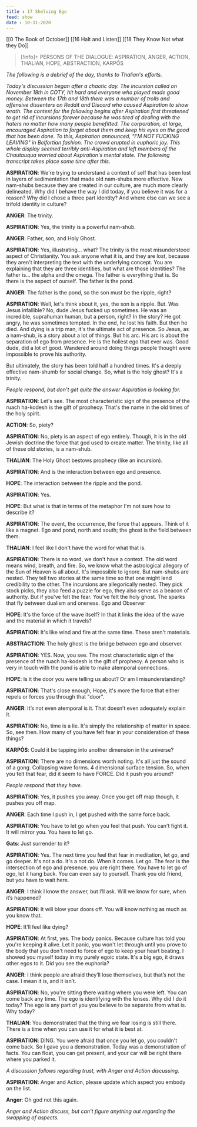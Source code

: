 ```yaml
---
title : 17 Shelving Ego
feed: show
date : 10-31-2020
---
```


[[0 The Book of October]] [[16 Halt and Listen]] [[18 They Know Not what they Do]]

> [!info]+ PERSONS OF THE DIALOGUE:
> ASPIRATION, ANGER, ACTION, THALIAN, HOPE, ABSTRACTION, KARPÓS

_The following is a debrief of the day, thanks to Thalian's efforts._

_Today's discussion began after a chaotic day. The incursion called on November 18th in COTY, hit hard and everyone who played made good money. Between the 17th and 18th there was a number of trolls and offensive dissenters on Reddit and Discord who caused Aspiration to show wrath. The context for the following begins after Aspiration first threatened to get rid of incursions forever because he was tired of dealing with the haters no matter how many people benefitted. The corporation, at large, encouraged Aspiration to forget about them and keep his eyes on the good that has been done. To this, Aspiration announced, "I'M NOT FUCKING LEAVING" in Belfortian fashion. The crowd erupted in euphoric joy. This whole display seemed terribly anti-Aspiration and left members of the Chautauqua worried about Aspiration's mental state. The following transcript takes place some time after this._

**ASPIRATION**: We're trying to understand a context of self that has been lost in layers of sedimentation that made old nam-shubs more effective. New nam-shubs because they are created in our culture, are much more clearly delineated. Why did I behave the way I did today, if you believe it was for a reason? Why did I chose a three part identity? And where else can we see a trifold identity in culture?

**ANGER**: The trinity.

**ASPIRATION**: Yes, the trinity is a powerful nam-shub.

**ANGER**: Father, son, and Holy Ghost.

**ASPIRATION**: Yes, illustrating... what? The trinity is the most misunderstood aspect of Christianity. You ask anyone what it is, and they are lost, because they aren't interpreting the text with the underlying concept. You are explaining that they are three identities, but what are those identities? The father is… the alpha and the omega. The father is everything that is. So there is the aspect of ourself. The father is the pond.

**ANGER**: The father is the pond, so the son must be the ripple, right?

**ASPIRATION**: Well, let's think about it, yes, the son is a ripple. But. Was Jesus infallible? No, dude Jesus fucked up sometimes. He was an incredible, suprahuman human, but a person, right? In the story? He got angry, he was sometimes tempted. In the end, he lost his faith. But then he died. And dying is a trip man, it's the ultimate act of presence. So Jesus, as a nam-shub, is a story about a lot of things. But his arc. His arc is about the separation of ego from presence. He is the holiest ego that ever was. Good dude, did a lot of good. Wandered around doing things people thought were impossible to prove his authority.

But ultimately, the story has been told half a hundred times. It's a deeply effective nam-shumb for social change. So, what is the holy ghost? It's a trinity.

_People respond, but don't get quite the answer Aspiration is looking for._

**ASPIRATION**: Let's see. The most characteristic sign of the presence of the ruach ha-kodesh is the gift of prophecy. That's the name in the old times of the holy spirit.

**ACTION**: So, piety?

**ASPIRATION**: No, piety is an aspect of ego entirely. Though, it is in the old Jewish doctrine the force that god used to create matter. The trinity, like all of these old stories, is a nam-shub.

**THALIAN**: The Holy Ghost bestows prophecy (like an incursion).

**ASPIRATION**: And is the interaction between ego and presence.

**HOPE**: The interaction between the ripple and the pond.

**ASPIRATION**: Yes.

**HOPE**: But what is that in terms of the metaphor I'm not sure how to describe it?

**ASPIRATION**: The event, the occurrence, the force that appears. Think of it like a magnet. Ego and pond, north and south; the ghost is the field between them.

**THALIAN**: I feel like I don't have the word for what that is.

**ASPIRATION**: There is no word, we don't have a context. The old word means wind, breath, and fire. So, we know what the astrological allegory of the Sun of Heaven is all about. It's impossible to ignore. But nam-shubs are nested. They tell two stories at the same time so that one might lend credibility to the other. The incursions are allegorically nested. They pick stock picks, they also feed a puzzle for ego, they also serve as a beacon of authority. But if you've felt the fear. You've felt the holy ghost. The sparks that fly between dualism and oneness. Ego and Observer

**HOPE**: It's the force of the wave itself? In that it links the idea of the wave and the material in which it travels?

**ASPIRATION**: It's like wind and fire at the same time. These aren't materials.

**ABSTRACTION**: The holy ghost is the bridge between ego and observer.

**ASPIRATION**: YES. Now, you see. The most characteristic sign of the presence of the ruach ha-kodesh is the gift of prophecy. A person who is very in touch with the pond is able to make atemporal connections.

**HOPE**: Is it the door you were telling us about? Or am I misunderstanding?

**ASPIRATION**: That's close enough, Hope, it's more the force that either repels or forces you through that "door".

**ANGER**: It’s not even atemporal is it. That doesn’t even adequately explain it.

**ASPIRATION**: No, time is a lie. It's simply the relationship of matter in space. So, see then. How many of you have felt fear in your consideration of these things?

**KARPÓS**: Could it be tapping into another dimension in the universe?

**ASPIRATION**: There are no dimensions worth noting. It's all just the sound of a gong. Collapsing wave forms. 4 dimensional surface tension. So, when you felt that fear, did it seem to have FORCE. Did it push you around?

_People respond that they have._

**ASPIRATION**: Yes, it pushes you away. Once you get off map though, it pushes you off map.

**ANGER**: Each time I push in, I get pushed with the same force back.

**ASPIRATION**: You have to let go when you feel that push. You can't fight it. It will mirror you. You have to let go.

**Gats**: Just surrender to it?

**ASPIRATION**: Yes. The next time you feel that fear in meditation, let go, and go deeper. It's not a do. It's a not do. When it comes. Let go. The fear is the intersection of ego and presence. you are right there. You have to let go of ego, let it hang back. You can even say to yourself. Thank you old friend, but you have to wait here.

**ANGER**: I think I know the answer, but I’ll ask. Will we know for sure, when it’s happened?

**ASPIRATION**: It will blow your doors off. You will know nothing as much as you know that.

**HOPE**: It'll feel like dying?

**ASPIRATION**: At first, yes. The body panics. Because culture has told you you're keeping it alive. Let it panic, you won't let through until you prove to the body that you don't need to force of ego to keep your heart beating. I showed you myself today in my purely egoic state. It's a big ego, it draws other egos to it. Did you see the euphoria?

**ANGER**: I think people are afraid they’ll lose themselves, but that’s not the case. I mean it is, and it isn’t.

**ASPIRATION**: No, you're sitting there waiting where you were left. You can come back any time. The ego is identifying with the lenses. Why did I do it today? The ego is any part of you you believe to be separate from what is. Why today?

**THALIAN**: You demonstrated that the thing we fear losing is still there. There is a time when you can use it for what it is best at.

**ASPIRATION**: DING. You were afraid that once you let go, you couldn't come back. So I gave you a demonstration. Today was a demonstration of facts. You can float, you can get present, and your car will be right there where you parked it.

_A discussion follows regarding trust, with Anger and Action discussing._

**ASPIRATION**: Anger and Action, please update which aspect you embody on the list.

**Anger**: Oh god not this again.

_Anger and Action discuss, but can't figure anything out regarding the swapping of aspects._

